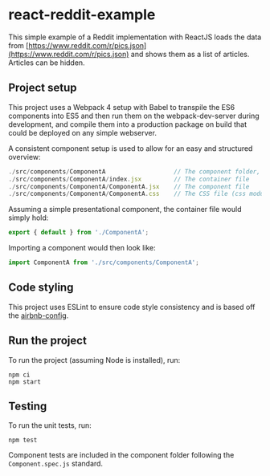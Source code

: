 # react-reddit-example
This simple example of a Reddit implementation with ReactJS loads the data from [https://www.reddit.com/r/pics.json](https://www.reddit.com/r/pics.json) and shows them as a list of articles. Articles can be hidden.

## Project setup
This project uses a Webpack 4 setup with Babel to transpile the ES6 components into ES5 and then run them on the webpack-dev-server during development, and compile them into a production package on build that could be deployed on any simple webserver.

A consistent component setup is used to allow for an easy and structured overview:
```js
./src/components/ComponentA                   // The component folder, always capitalized
./src/components/ComponentA/index.jsx         // The container file
./src/components/ComponentA/ComponentA.jsx    // The component file
./src/components/ComponentA/ComponentA.css    // The CSS file (css modules are enabled)
```

Assuming a simple presentational component, the container file would simply hold:
```js
export { default } from './ComponentA';
```

Importing a component would then look like:
```js
import ComponentA from './src/components/ComponentA';
```

## Code styling
This project uses ESLint to ensure code style consistency and is based off the [airbnb-config](https://github.com/airbnb/javascript/tree/master/react).

## Run the project
To run the project (assuming Node is installed), run:
```
npm ci
npm start
```

## Testing
To run the unit tests, run:
```
npm test
```

Component tests are included in the component folder following the `Component.spec.js` standard.
